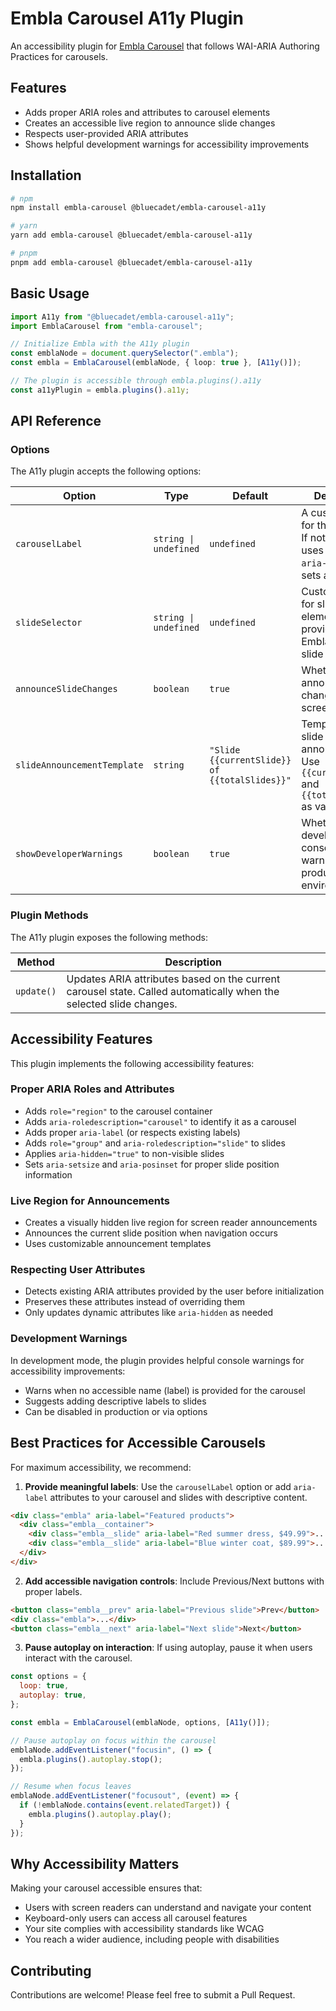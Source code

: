# Embla Carousel A11y Plugin

An accessibility plugin for [Embla Carousel](https://www.embla-carousel.com/) that follows WAI-ARIA Authoring Practices for carousels.

## Features

- Adds proper ARIA roles and attributes to carousel elements
- Creates an accessible live region to announce slide changes
- Respects user-provided ARIA attributes
- Shows helpful development warnings for accessibility improvements

## Installation

```bash
# npm
npm install embla-carousel @bluecadet/embla-carousel-a11y

# yarn
yarn add embla-carousel @bluecadet/embla-carousel-a11y

# pnpm
pnpm add embla-carousel @bluecadet/embla-carousel-a11y
```

## Basic Usage

```typescript
import A11y from "@bluecadet/embla-carousel-a11y";
import EmblaCarousel from "embla-carousel";

// Initialize Embla with the A11y plugin
const emblaNode = document.querySelector(".embla");
const embla = EmblaCarousel(emblaNode, { loop: true }, [A11y()]);

// The plugin is accessible through embla.plugins().a11y
const a11yPlugin = embla.plugins().a11y;
```

## API Reference

### Options

The A11y plugin accepts the following options:

| Option                      | Type                  | Default                                       | Description                                                                                         |
| --------------------------- | --------------------- | --------------------------------------------- | --------------------------------------------------------------------------------------------------- |
| `carouselLabel`             | `string \| undefined` | `undefined`                                   | A custom label for the carousel. If not provided, uses an existing `aria-label` or sets a default.  |
| `slideSelector`             | `string \| undefined` | `undefined`                                   | Custom selector for slide elements. If not provided, uses Embla's default slide nodes.              |
| `announceSlideChanges`      | `boolean`             | `true`                                        | Whether to announce slide changes to screen readers.                                                |
| `slideAnnouncementTemplate` | `string`              | `"Slide {{currentSlide}} of {{totalSlides}}"` | Template for slide change announcements. Use `{{currentSlide}}` and `{{totalSlides}}` as variables. |
| `showDeveloperWarnings`     | `boolean`             | `true`                                        | Whether to show developer console warnings in non-production environments.                          |

### Plugin Methods

The A11y plugin exposes the following methods:

| Method     | Description                                                                                                        |
| ---------- | ------------------------------------------------------------------------------------------------------------------ |
| `update()` | Updates ARIA attributes based on the current carousel state. Called automatically when the selected slide changes. |

## Accessibility Features

This plugin implements the following accessibility features:

### Proper ARIA Roles and Attributes

- Adds `role="region"` to the carousel container
- Adds `aria-roledescription="carousel"` to identify it as a carousel
- Adds proper `aria-label` (or respects existing labels)
- Adds `role="group"` and `aria-roledescription="slide"` to slides
- Applies `aria-hidden="true"` to non-visible slides
- Sets `aria-setsize` and `aria-posinset` for proper slide position information

### Live Region for Announcements

- Creates a visually hidden live region for screen reader announcements
- Announces the current slide position when navigation occurs
- Uses customizable announcement templates

### Respecting User Attributes

- Detects existing ARIA attributes provided by the user before initialization
- Preserves these attributes instead of overriding them
- Only updates dynamic attributes like `aria-hidden` as needed

### Development Warnings

In development mode, the plugin provides helpful console warnings for accessibility improvements:

- Warns when no accessible name (label) is provided for the carousel
- Suggests adding descriptive labels to slides
- Can be disabled in production or via options

## Best Practices for Accessible Carousels

For maximum accessibility, we recommend:

1. **Provide meaningful labels**: Use the `carouselLabel` option or add `aria-label` attributes to your carousel and slides with descriptive content.

```html
<div class="embla" aria-label="Featured products">
  <div class="embla__container">
    <div class="embla__slide" aria-label="Red summer dress, $49.99">...</div>
    <div class="embla__slide" aria-label="Blue winter coat, $89.99">...</div>
  </div>
</div>
```

2. **Add accessible navigation controls**: Include Previous/Next buttons with proper labels.

```html
<button class="embla__prev" aria-label="Previous slide">Prev</button>
<div class="embla">...</div>
<button class="embla__next" aria-label="Next slide">Next</button>
```

3. **Pause autoplay on interaction**: If using autoplay, pause it when users interact with the carousel.

```js
const options = {
  loop: true,
  autoplay: true,
};

const embla = EmblaCarousel(emblaNode, options, [A11y()]);

// Pause autoplay on focus within the carousel
emblaNode.addEventListener("focusin", () => {
  embla.plugins().autoplay.stop();
});

// Resume when focus leaves
emblaNode.addEventListener("focusout", (event) => {
  if (!emblaNode.contains(event.relatedTarget)) {
    embla.plugins().autoplay.play();
  }
});
```

## Why Accessibility Matters

Making your carousel accessible ensures that:

- Users with screen readers can understand and navigate your content
- Keyboard-only users can access all carousel features
- Your site complies with accessibility standards like WCAG
- You reach a wider audience, including people with disabilities

## Contributing

Contributions are welcome! Please feel free to submit a Pull Request.

